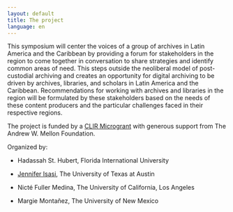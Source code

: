 ```yaml
---
layout: default
title: The project 
language: en
---
```



<!-- 
<img src="/assets/Cmf_gail.jpg" width="100%" alt="Lego figure of female construction worker" title="Site under construction">
-->

This symposium will center the voices of a group of archives in Latin America and the Caribbean by providing a forum for stakeholders in the region to come together in conversation to share strategies and identify common areas of need. This steps outside the neoliberal model of post-custodial archiving and creates an opportunity for digital archiving to be driven by archives, libraries, and scholars in Latin America and the Caribbean. Recommendations for working with archives and libraries in the region will be formulated by these stakeholders based on the needs of these content producers and the particular challenges faced in their respective regions.

The project is funded by a [CLIR Microgrant](https://www.clir.org/fellowships/postdoc/projsandpubs/) with generous support from The Andrew W. Mellon Foundation. 

Organized by: 

- Hadassah St. Hubert, Florida International University
- [Jennifer Isasi](https://dr.jenniferisasi.com), The University of Texas at Austin 

- Nicté Fuller Medina, The University of California, Los Angeles

- Margie Montañez, The University of New Mexico